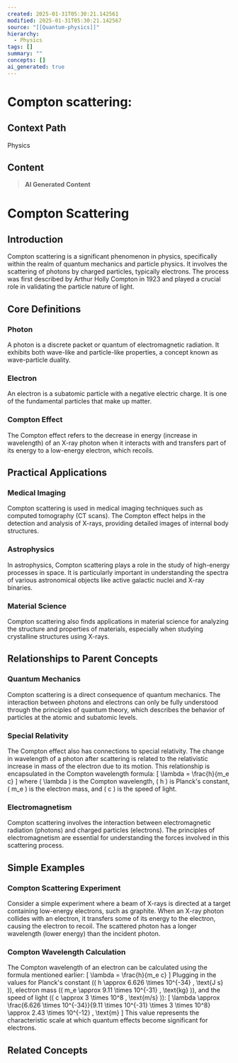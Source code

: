 ```yaml
---
created: 2025-01-31T05:30:21.142561
modified: 2025-01-31T05:30:21.142567
source: "[[Quantum-physics]]"
hierarchy:
  - Physics
tags: []
summary: ""
concepts: []
ai_generated: true
---
```


# Compton scattering:

## Context Path
Physics

## Content
> **AI Generated Content**
 # Compton Scattering

## Introduction

Compton scattering is a significant phenomenon in physics, specifically within the realm of quantum mechanics and particle physics. It involves the scattering of photons by charged particles, typically electrons. The process was first described by Arthur Holly Compton in 1923 and played a crucial role in validating the particle nature of light.

## Core Definitions

### Photon
A photon is a discrete packet or quantum of electromagnetic radiation. It exhibits both wave-like and particle-like properties, a concept known as wave-particle duality.

### Electron
An electron is a subatomic particle with a negative electric charge. It is one of the fundamental particles that make up matter.

### Compton Effect
The Compton effect refers to the decrease in energy (increase in wavelength) of an X-ray photon when it interacts with and transfers part of its energy to a low-energy electron, which recoils.

## Practical Applications

### Medical Imaging
Compton scattering is used in medical imaging techniques such as computed tomography (CT scans). The Compton effect helps in the detection and analysis of X-rays, providing detailed images of internal body structures.

### Astrophysics
In astrophysics, Compton scattering plays a role in the study of high-energy processes in space. It is particularly important in understanding the spectra of various astronomical objects like active galactic nuclei and X-ray binaries.

### Material Science
Compton scattering also finds applications in material science for analyzing the structure and properties of materials, especially when studying crystalline structures using X-rays.

## Relationships to Parent Concepts

### Quantum Mechanics
Compton scattering is a direct consequence of quantum mechanics. The interaction between photons and electrons can only be fully understood through the principles of quantum theory, which describes the behavior of particles at the atomic and subatomic levels.

### Special Relativity
The Compton effect also has connections to special relativity. The change in wavelength of a photon after scattering is related to the relativistic increase in mass of the electron due to its motion. This relationship is encapsulated in the Compton wavelength formula:
\[ \lambda = \frac{h}{m_e c} \]
where \( \lambda \) is the Compton wavelength, \( h \) is Planck's constant, \( m_e \) is the electron mass, and \( c \) is the speed of light.

### Electromagnetism
Compton scattering involves the interaction between electromagnetic radiation (photons) and charged particles (electrons). The principles of electromagnetism are essential for understanding the forces involved in this scattering process.

## Simple Examples

### Compton Scattering Experiment
Consider a simple experiment where a beam of X-rays is directed at a target containing low-energy electrons, such as graphite. When an X-ray photon collides with an electron, it transfers some of its energy to the electron, causing the electron to recoil. The scattered photon has a longer wavelength (lower energy) than the incident photon.

### Compton Wavelength Calculation
The Compton wavelength of an electron can be calculated using the formula mentioned earlier:
\[ \lambda = \frac{h}{m_e c} \]
Plugging in the values for Planck's constant (\( h \approx 6.626 \times 10^{-34} \, \text{J s} \)), electron mass (\( m_e \approx 9.11 \times 10^{-31} \, \text{kg} \)), and the speed of light (\( c \approx 3 \times 10^8 \, \text{m/s} \)):
\[ \lambda \approx \frac{6.626 \times 10^{-34}}{9.11 \times 10^{-31} \times 3 \times 10^8} \approx 2.43 \times 10^{-12} \, \text{m} \]
This value represents the characteristic scale at which quantum effects become significant for electrons.

## Related Concepts
